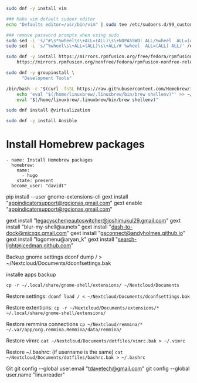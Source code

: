 
```bash
sudo dnf -y install vim

### Make vim default sudoer editor
echo "Defaults editor=/usr/bin/vim" | sudo tee /etc/sudoers.d/99_custom_editor

### remove password prompts when using sudo
sudo sed -i 's/^#\s*%wheel\s\+ALL=(ALL)\s\+NOPASSWD: ALL/%wheel  ALL=(ALL) NOPASSWD: ALL/' /etc/sudoers
sudo sed -i 's/^%wheel\s\+ALL=(ALL)\s\+ALL/# %wheel  ALL=(ALL) ALL/' /etc/sudoers

sudo dnf -y install https://mirrors.rpmfusion.org/free/fedora/rpmfusion-free-release-$(rpm -E %fedora).noarch.rpm \
    https://mirrors.rpmfusion.org/nonfree/fedora/rpmfusion-nonfree-release-$(rpm -E %fedora).noarch.rpm

sudo dnf -y groupinstall \
      "Development Tools"

/bin/bash -c "$(curl -fsSL https://raw.githubusercontent.com/Homebrew/install/HEAD/install.sh)"
    echo 'eval "$(/home/linuxbrew/.linuxbrew/bin/brew shellenv)"' >> ~/.bash_profile
    eval "$(/home/linuxbrew/.linuxbrew/bin/brew shellenv)"

sudo dnf install @virtualization

sudo dnf -y install Ansible
```

 # Install Homebrew packages
    - name: Install Homebrew packages
      homebrew:
        name:
          - hugo
        state: present
      become_user: "davidt"

pip install --user gnome-extensions-cli
gext install "appindicatorsupport@rgcjonas.gmail.com"
gext enable "appindicatorsupport@rgcjonas.gmail.com"

gext install "legacyschemeautoswitcher@joshimukul29.gmail.com"
gext install "blur-my-shell@aunetx"
gext install "dash-to-dock@micxgx.gmail.com"
gext install "gsconnect@andyholmes.github.io"
gext install "logomenu@aryan_k"
gext install "search-light@icedman.github.com"

Backup gnome settings
dconf dump / > ~/Nextcloud/Documents/dconfsettings.bak

installe apps backup

`cp -r ~/.local/share/gnome-shell/extensions/ ~/Nextcloud/Documents`

Restore settings:
`dconf load / < ~/Nextcloud/Documents/dconfsettings.bak`

Restore extentions:
`cp -r ~/Nextcloud/Documents/extensions/* ~/.local/share/gnome-shell/extensions/`

Restore remmina connections
`cp ~/Nextcloud/remmina/* ~/.var/app/org.remmina.Remmina/data/remmina/`

Restore vimrc
`cat ~/Nextcloud/Documents/dotfiles/vimrc.bak > ~/.vimrc`

Restore ~/.bashrc: (if username is the same)
`cat ~/Nextcloud/Documents/dotfiles/bashrc.bak > ~/.bashrc`

Git
git config --global user.email "tdavetech@gmail.com"
git config --global user.name "linuxreader"
